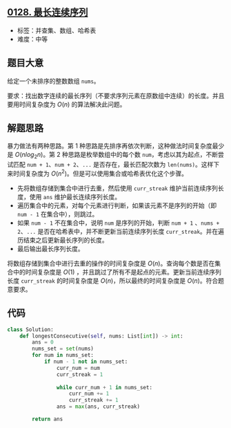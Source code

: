 ## [0128. 最长连续序列](https://leetcode-cn.com/problems/longest-consecutive-sequence/)

- 标签：并查集、数组、哈希表
- 难度：中等

## 题目大意

给定一个未排序的整数数组 `nums`。

要求：找出数字连续的最长序列（不要求序列元素在原数组中连续）的长度。并且要用时间复杂度为 $O(n)$ 的算法解决此问题。

## 解题思路

暴力做法有两种思路。第 1 种思路是先排序再依次判断，这种做法时间复杂度最少是 $O(nlog_2n)$。第 2 种思路是枚举数组中的每个数 `num`，考虑以其为起点，不断尝试匹配 `num + 1`、`num + 2`、`...` 是否存在，最长匹配次数为 `len(nums)`。这样下来时间复杂度为 $O(n^2)$。但是可以使用集合或哈希表优化这个步骤。

- 先将数组存储到集合中进行去重，然后使用 `curr_streak` 维护当前连续序列长度，使用 `ans` 维护最长连续序列长度。
- 遍历集合中的元素，对每个元素进行判断，如果该元素不是序列的开始（即 `num - 1` 在集合中），则跳过。
- 如果 `num - 1` 不在集合中，说明 `num` 是序列的开始，判断 `num + 1` 、`nums + 2`、`...` 是否在哈希表中，并不断更新当前连续序列长度 `curr_streak`。并在遍历结束之后更新最长序列的长度。
- 最后输出最长序列长度。

将数组存储到集合中进行去重的操作的时间复杂度是 $O(n)$。查询每个数是否在集合中的时间复杂度是 $O(1)$ ，并且跳过了所有不是起点的元素。更新当前连续序列长度 `curr_streak` 的时间复杂度是 $O(n)$，所以最终的时间复杂度是 $O(n)$。符合题意要求。

## 代码

```Python
class Solution:
    def longestConsecutive(self, nums: List[int]) -> int:
        ans = 0
        nums_set = set(nums)
        for num in nums_set:
            if num - 1 not in nums_set:
                curr_num = num
                curr_streak = 1
                
                while curr_num + 1 in nums_set:
                    curr_num += 1
                    curr_streak += 1
                ans = max(ans, curr_streak)

        return ans
```

